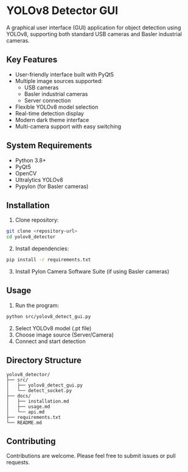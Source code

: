 # YOLOv8 Detector GUI

A graphical user interface (GUI) application for object detection using YOLOv8, supporting both standard USB cameras and Basler industrial cameras.

## Key Features

- User-friendly interface built with PyQt5
- Multiple image sources supported:
  - USB cameras
  - Basler industrial cameras
  - Server connection
- Flexible YOLOv8 model selection
- Real-time detection display
- Modern dark theme interface
- Multi-camera support with easy switching

## System Requirements

- Python 3.8+
- PyQt5
- OpenCV
- Ultralytics YOLOv8
- Pypylon (for Basler cameras)

## Installation

1. Clone repository:
```bash
git clone <repository-url>
cd yolov8_detector
```

2. Install dependencies:
```bash
pip install -r requirements.txt
```

3. Install Pylon Camera Software Suite (if using Basler cameras)

## Usage

1. Run the program:
```bash
python src/yolov8_detect_gui.py
```

2. Select YOLOv8 model (.pt file)
3. Choose image source (Server/Camera)
4. Connect and start detection

## Directory Structure

```
yolov8_detector/
├── src/
│   ├── yolov8_detect_gui.py
│   └── detect_socket.py
├── docs/
│   ├── installation.md
│   ├── usage.md
│   └── api.md
├── requirements.txt
└── README.md
```

## Contributing

Contributions are welcome. Please feel free to submit issues or pull requests. 